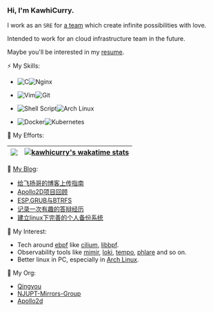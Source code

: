 <!--
**kawhicurry/kawhicurry** is a ✨ _special_ ✨ repository because its `README.md` (this file) appears on your GitHub profile.

Here are some ideas to get you started:

- 🔭 I’m currently working on ...
- 🌱 I’m currently learning ...
- 👯 I’m looking to collaborate on ...
- 🤔 I’m looking for help with ...
- 💬 Ask me about ...
- 📫 How to reach me: ...
- 😄 Pronouns: ...
- ⚡ Fun fact: ...

-->

### Hi, I'm KawhiCurry.

I work as an `SRE` for [a team](https://qingyou.njupt.edu.cn) which create infinite possibilities with love.

Intended to work for an cloud infrastructure team in the future.

Maybe you'll be interested in my [resume](https://kawhicurry.github.io/resume).

⚡ My Skills:

- ![C](https://img.shields.io/badge/c-%2300599C.svg?style=for-the-badge&logo=c&logoColor=white)![Nginx](https://img.shields.io/badge/nginx-%23009639.svg?style=for-the-badge&logo=nginx&logoColor=white)
- ![Vim](https://img.shields.io/badge/VIM-%2311AB00.svg?style=for-the-badge&logo=vim&logoColor=white)![Git](https://img.shields.io/badge/git-%23F05033.svg?style=for-the-badge&logo=git&logoColor=white)
- ![Shell Script](https://img.shields.io/badge/shell_script-%23121011.svg?style=for-the-badge&logo=gnu-bash&logoColor=white)![Arch Linux](https://img.shields.io/badge/Arch_Linux-1793D1?style=for-the-badge&logo=arch-linux&logoColor=white)

- ![Docker](https://img.shields.io/badge/docker-%230db7ed.svg?style=for-the-badge&logo=docker&logoColor=white)![Kubernetes](https://img.shields.io/badge/kubernetes-%23326ce5.svg?style=for-the-badge&logo=kubernetes&logoColor=white)


🌱 My Efforts:

| [![](https://github-readme-stats.vercel.app/api?username=kawhicurry&theme=algolia&hide_border=true)](https://github-readme-stats.vercel.app/api?username=kawhicurry&theme=algolia&hide_border=true) | [![kawhicurry's wakatime stats](https://github-readme-stats.vercel.app/api/wakatime?username=kawhicurry&theme=algolia&hide=Other&langs_count=5&hide_border=true)](https://github-readme-stats.vercel.app/api/wakatime?username=kawhicurry&theme=algolia&hide=Other&langs_count=5&hide_border=true)|
| ------------- | ------------- |

💬 [My Blog](https://kawhicurry.github.io):

<!-- BLOG-POST-LIST:START -->
- [给飞扬哥的博客上传指南](https://kawhicurry.github.io/Tools/35816fcf/)
- [Apollo2D项目回顾](https://kawhicurry.github.io/Auto/43a7b386/)
- [ESP,GRUB与BTRFS](https://kawhicurry.github.io/Operation/8f58554d/)
- [记录一次有趣的答辩经历](https://kawhicurry.github.io/Daily/c687b02a/)
- [建立linux下完善的个人备份系统](https://kawhicurry.github.io/Operation/63fa7eb5/)
<!-- BLOG-POST-LIST:END -->

🔭 My Interest:
- Tech around [ebpf](https://ebpf.io/) like [cilium](https://cilium.io/), [libbpf](https://github.com/libbpf/libbpf).
- Observability tools like [mimir](https://github.com/grafana/mimir), [loki](https://github.com/grafana/loki), [tempo](https://github.com/grafana/tempo), [phlare](https://github.com/grafana/phlare) and so on.
- Better linux in PC, especially in [Arch Linux](https://archlinux.org/).

👯 My Org:
- [Qingyou](https://qingyou.njupt.edu.cn/)
- [NJUPT-Mirrors-Group](https://github.com/NJUPT-Mirrors-Group)
- [Apollo2d](https://github.com/Apollo2d)
